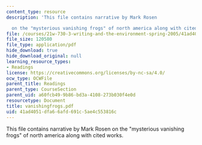 ```yaml
---
content_type: resource
description: 'This file contains narrative by Mark Rosen

  on the "mysterious vanishing frogs" of north america along with cited works.'
file: /courses/21w-730-3-writing-and-the-environment-spring-2005/41ad4051dfa66afd691c5ae4c553816c_vanishingfrogs.pdf
file_size: 120580
file_type: application/pdf
hide_download: true
hide_download_original: null
learning_resource_types:
- Readings
license: https://creativecommons.org/licenses/by-nc-sa/4.0/
ocw_type: OCWFile
parent_title: Readings
parent_type: CourseSection
parent_uid: a60fcb49-9b86-bd3a-4108-273b030f4e0d
resourcetype: Document
title: vanishingfrogs.pdf
uid: 41ad4051-dfa6-6afd-691c-5ae4c553816c
---
```

This file contains narrative by Mark Rosen
on the "mysterious vanishing frogs" of north america along with cited works.